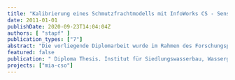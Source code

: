 ```yaml
---
title: "Kalibrierung eines Schmutzfrachtmodells mit InfoWorks CS - Sensitivitätsanalyse und Kalibrierung"
date: 2011-01-01
publishDate: 2020-09-23T14:04:04Z
authors: [ "stapf" ]
publication_types: ["7"]
abstract: "Die vorliegende Diplomarbeit wurde im Rahmen des Forschungsprojekts „Monitoring, Modellierung und Impakt-Bewertung von Mischwasserüberläufen“ (MIA-CSO) mit Unterstützung des Institutes für Siedlungswasserbau, Wassergüte- und Abfallwirtschaft (ISWA) der Universität Stuttgart verfasst. Das MIA-CSO-Projekt wird am Kompetenzzentrum Wasser Berlin (KWB) durchgeführt. Das Ziel der vorliegenden Arbeit war die Kalibrierung eines Schmutzfrachtmodells eines Mischwassersystems anhand von Messdaten bezüglich der Abflussmenge und deren Wasserqualität. Die Messdaten entstammen einer Messkampagne, die aktuell von den Berliner Wasserbetrieben (BWB) durchgeführt wird. Das untersuchte Einzugsgebiet befindet sich in Wedding, einem Bezirk von Berlin. In dem ca. 480 ha großen Einzugsgebiet wohnen in etwa 70.000 Einwohner. Das Gebiet wird durch eine Mischkanalisation mit einer Länge von ca. 90 km entwässert, in der ein bewegliches Wehr in einem der beiden Hauptsammler eingebaut ist. Dieses Wehr kann bei starken Regenfällen ein zusätzliches Stauraumvolumen von ca. 3.000 m³ generieren. Durch dieses Wehr wird die Hydraulik des Kanalnetzes stark beeinflusst und erschwert die Kalibrierung des NiederschlagAbfluss-Modells zusätzlich. Die Simulationen wurden mit der Software InfoWorks™ CS durchgeführt, die von Innovyze® (USA) entwickelt wurde. Bevor die Kalibrierung durchgeführt werden konnte, wurde eine Sensitivitätsanalyse durchgeführt, um die relevanten Modelparameter zu identifizieren. Damit die Schmutzfrachten simuliert werden können, mussten die Modellparameter für jeden Schmutzstoff im Trocken- und Regenwetterfall angepasst werden. Die zu simulierenden Schmutzstoffe waren: absetzbare Feststoffe (AFS), chemischer Sauerstoffbedarf (CSB), Phosphor (P) und Ammonium (NH4). Zuerst wurden die Parameter für die Abflussmenge und dessen Wasserqualität im Trockenwetterabfluss angepasst. Für den Transport der Feststoffe wurde das Ackers-White-Modell verwendet und kalibriert. Dies war besonders wichtig, da Ablagerungen von Feststoffen im flachen Berliner Kanalnetz einen großen Einfluss auf die Schmutzfrachtsimulation haben. Zur Simulation des Regenabflusses wurde das einfache Fixed Percentage Runoff-Modell für die Abflussbildung sowie das Desbordes-Modell für die Abflusskonzentration verwendet. Die aus der Kalibrierung von mehreren Regenereignissen gewonnen Parameter wurden für die Bildung eines mittlerer Parametersatzes benutzt. Zum Schluss wurden die Parameter des Wash-Off- und des Gully Pot- Modells, welche die Wasserqualität des Regenwassers beschreiben, angepasst. Die Ergebnisse dieser Diplomarbeit zeigen, dass es möglich ist eine gute Übereinstimmung zwischen gemessenen und simulierten Konzentrationen sowie der Schmutzfracht zu erreichen. Die gewonnenen Erkenntnisse aus dieser Arbeit werden für das MIA-CSO-Projekt verwendet, dessen Ziel die Erstellung eines modellbasierten Planungsinstruments ist."
featured: false
publication: " Diploma Thesis. Institut für Siedlungswasserbau, Wassergüte- und Abfallwirtschaft. Universität Stuttgart"
projects: ["mia-cso"]
---
```


